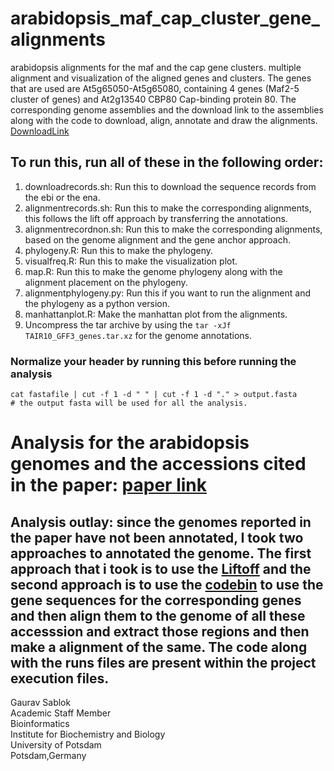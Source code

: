 # arabidopsis_maf_cap_cluster_gene_alignments
arabidopsis alignments for the maf and the cap gene clusters. multiple alignment and visualization of the aligned genes and clusters. The genes that are used are At5g65050-At5g65080, containing 4 genes (Maf2-5 cluster of genes) and At2g13540 CBP80 Cap-binding protein 80. The corresponding genome assemblies and the download link to the assemblies along with the code to download, align, annotate and draw the alignments. [DownloadLink](https://www.ebi.ac.uk/ena/browser/api/fasta/OX291455.1?download=true)

## To run this, run all of these in the following order: 
1. downloadrecords.sh: Run this to download the sequence records from the ebi or the ena.
2. alignmentrecords.sh: Run this to make the corresponding alignments, this follows the lift off approach by transferring the annotations.
3. alignmentrecordnon.sh: Run this to make the corresponding alignments, based on the genome alignment and the gene anchor approach.
4. phylogeny.R: Run this to make the phylogeny.
5. visualfreq.R: Run this to make the visualization plot.
6. map.R: Run this to make the genome phylogeny along with the alignment placement on the phylogeny.
7. alignmentphylogeny.py: Run this if you want to run the alignment and the phylogeny as a python version.
8. manhattanplot.R: Make the manhattan plot from the alignments.
9. Uncompress the tar archive by using the ``` tar -xJf TAIR10_GFF3_genes.tar.xz ``` for the genome annotations.

### Normalize your header by running this before running the analysis
```
cat fastafile | cut -f 1 -d " " | cut -f 1 -d "." > output.fasta
# the output fasta will be used for all the analysis. 
```

# Analysis for the arabidopsis genomes and the accessions cited in the paper: [paper link](https://www.nature.com/articles/s41586-023-06062-z#data-availability)
## Analysis outlay: since the genomes reported in the paper have not been annotated, I took two approaches to annotated the genome. The first approach that i took is to use the [Liftoff](https://github.com/sablokgaurav/Liftoff) and the second approach is to use the [codebin](https://github.com/lastz/lastz) to use the gene sequences for the corresponding genes and then align them to the genome of all these accesssion and extract those regions and then make a alignment of the same. The code along with the runs files are present within the project execution files. 

Gaurav Sablok \
Academic Staff Member \
Bioinformatics \
Institute for Biochemistry and Biology \
University of Potsdam \
Potsdam,Germany 
